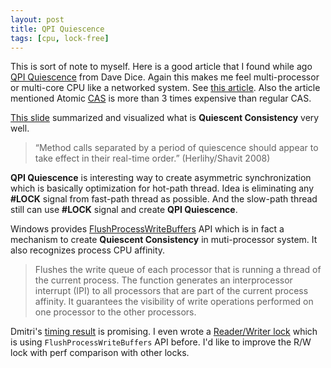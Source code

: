 ```yaml
---
layout: post
title: QPI Quiescence
tags: [cpu, lock-free]
---
```


This is sort of note to myself. Here is a good article that I found while ago [QPI Quiescence](https://blogs.oracle.com/dave/qpi-quiescence) from Dave Dice. Again this makes me feel multi-processor or multi-core CPU like a networked system. See [this article](http://queue.acm.org/detail.cfm?id=2492433). Also the article mentioned Atomic [CAS](https://en.wikipedia.org/wiki/Compare-and-swap) is more than 3 times expensive than regular CAS.

[This slide](http://fpl.cs.depaul.edu/jriely/papers/2014-qqc-talk.pdf) summarized and visualized what is **Quiescent Consistency** very well.
> “Method calls separated by a period of quiescence should appear to
> take effect in their real-time order.”
> (Herlihy/Shavit 2008)

**QPI Quiescence** is interesting way to create asymmetric synchronization which is basically optimization for hot-path thread. Idea is eliminating any __#LOCK__ signal from fast-path thread as possible. And the slow-path thread still can use __#LOCK__ signal and create **QPI Quiescence**.

Windows provides [FlushProcessWriteBuffers](https://msdn.microsoft.com/en-us/library/windows/desktop/ms683148(v=vs.85).aspx) API which is in fact a mechanism to create **Quiescent Consistency** in muti-processor system. It also recognizes process CPU affinity.
> Flushes the write queue of each processor that is running a thread of the current process.
> The function generates an interprocessor interrupt (IPI) to all processors that are part of the current process affinity. It guarantees the visibility of write operations performed on one processor to the other processors.

Dmitri's [timing result](https://groups.google.com/d/msg/lock-free/yMhzBnaOLMM/cUcLD2k41qsJ) is promising. I even wrote a [Reader/Writer lock](https://github.com/chaelim/RWLock) which is using `FlushProcessWriteBuffers` API before. I'd like to improve the R/W lock with perf comparison with other locks.